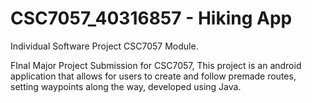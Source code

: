 # CSC7057_40316857 - Hiking App
Individual Software Project CSC7057 Module.

FInal Major Project Submission for CSC7057, This project is an android application that allows for users to create
and follow premade routes, setting waypoints along the way, developed using Java.
